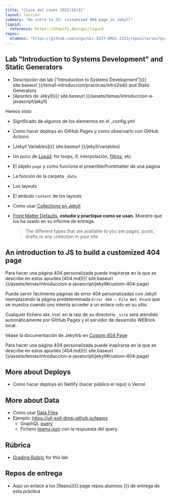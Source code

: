 ```yaml
---
title: "Clase del Lunes 2022/10/31"
layout: leccion
summary: "An intro to JS: customized 404 page in Jekyll"
liquid:
  reference: https://shopify.dev/api/liquid
repos:
  alumnos: "https://github.com/orgs/ULL-ESIT-DMSI-2223/repositories?q=intro2sd"
---
```


## Lab "Introduction to Systems Development" and Static Generators

* Descripción del lab ["Introduction to Systems Development"]({{ site.baseurl }}/tema1-introduccion/practicas/intro2sd))  and Static Generators
* [Apuntes de Jekyll]({{ site.baseurl }}/assets/temas/introduccion-a-javascript/jekyll)

Hemos visto 

* Significado de algunos de los elementos en el _config.yml
* Como hacer deploys en GitHub Pages y como observarlo con GitHub Actions
* [Jekyll Variables]({{ site.baseurl }}/jekyll/variables)
* Un poco de [Liquid](page.liquid.reference): for loops, if, interpolación, [filtros](https://jekyllrb.com/docs/liquid/filters/), etc. 
* El objeto `page` y  como funciona el preamble/frontmatter de una página 
* La función de la carpeta `_data`
* Los layouts
* El atributo `content` de los layouts
* Como usar [Collections en Jekyll](https://jekyllrb.com/docs/collections/)
* [Front Matter Defaults](https://jekyllrb.com/docs/configuration/front-matter-defaults/), 
**estudie y practique como se usan**. Muestre que los ha usado  en su informe de entrega.

  > The different types that are available to you are pages, posts, drafts or any collection in your site

## An introduction to JS to build a customized 404 page

Para hacer una página 404 personalizada puede inspirarse en la que se describe en estos apuntes [404.md]({{ site.baseurl }}/assets/temas/introduccion-a-javascript/jekyll#custom-404-page)
 
Puede servir fácilmente páginas de error 404 personalizadas con Jekyll  reemplazando la página predeterminada `Error 404 – File Not Found` que se muestra cuando uno intenta acceder a un enlace roto en su sitio. 

Cualquier fichero `404.html` en la raíz de su directorio `_site` será atendido automáticamente por GitHub Pages y el servidor de desarrollo WEBrick local.

Véase la documentación de Jekyllrb en [Custom 404 Page](https://jekyllrb.com/tutorials/custom-404-page/)

Para hacer una página 404 personalizada puede inspirarse en la que se describe en estos apuntes [404.md]({{ site.baseurl }}/assets/temas/introduccion-a-javascript/jekyll#custom-404-page)


## More about Deploys

* Como hacer deploys en Netlify (hacer público el repo) o Vercel

## More about Data 

* Como usar [Data Files](https://jekyllrb.com/docs/datafiles/) 
* Ejemplo: <https://ull-esit-dmsi.github.io/teams>
  * GraphQL [query](https://ull-mii-sytws.github.io/temas/web/graphql-query-to-github-for-teams.html)
  * Fichero [teams.json](https://github.com/ULL-ESIT-DMSI/ull-esit-dmsi.github.io-source/blob/master/_data/teams.json) con la respuesta del query


## Rúbrica

* [Grading Rubric]({{site.baseurl}}/tema1-introduccion/practicas/intro2sd/intro2sd.html#rubrica) for this lab

## Repos de entrega

* Aquí un enlace a los [Repos]({{ page.repos.alumnos }}) de entrega de esta práctica
